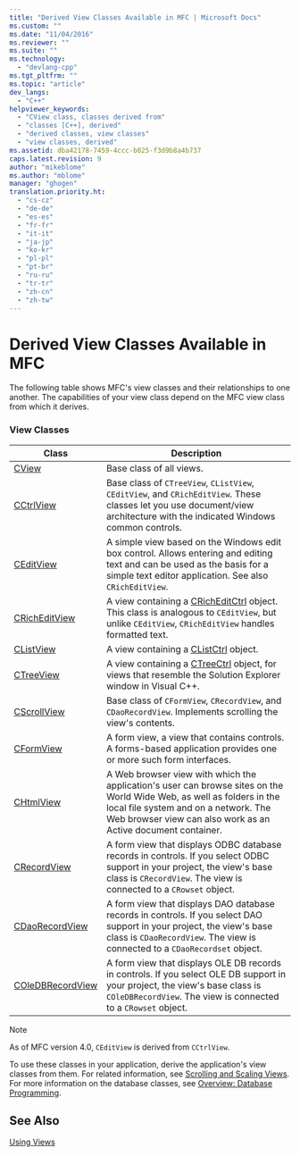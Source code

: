 ```yaml
---
title: "Derived View Classes Available in MFC | Microsoft Docs"
ms.custom: ""
ms.date: "11/04/2016"
ms.reviewer: ""
ms.suite: ""
ms.technology: 
  - "devlang-cpp"
ms.tgt_pltfrm: ""
ms.topic: "article"
dev_langs: 
  - "C++"
helpviewer_keywords: 
  - "CView class, classes derived from"
  - "classes [C++], derived"
  - "derived classes, view classes"
  - "view classes, derived"
ms.assetid: dba42178-7459-4ccc-b025-f3d9b8a4b737
caps.latest.revision: 9
author: "mikeblome"
ms.author: "mblome"
manager: "ghogen"
translation.priority.ht: 
  - "cs-cz"
  - "de-de"
  - "es-es"
  - "fr-fr"
  - "it-it"
  - "ja-jp"
  - "ko-kr"
  - "pl-pl"
  - "pt-br"
  - "ru-ru"
  - "tr-tr"
  - "zh-cn"
  - "zh-tw"
---
```

# Derived View Classes Available in MFC
The following table shows MFC's view classes and their relationships to one another. The capabilities of your view class depend on the MFC view class from which it derives.  
  
### View Classes  
  
|Class|Description|  
|-----------|-----------------|  
|[CView](../mfc/reference/cview-class.md)|Base class of all views.|  
|[CCtrlView](../mfc/reference/cctrlview-class.md)|Base class of `CTreeView`, `CListView`, `CEditView`, and `CRichEditView`. These classes let you use document/view architecture with the indicated Windows common controls.|  
|[CEditView](../mfc/reference/ceditview-class.md)|A simple view based on the Windows edit box control. Allows entering and editing text and can be used as the basis for a simple text editor application. See also `CRichEditView`.|  
|[CRichEditView](../mfc/reference/cricheditview-class.md)|A view containing a [CRichEditCtrl](../mfc/reference/cricheditctrl-class.md) object. This class is analogous to `CEditView`, but unlike `CEditView`, `CRichEditView` handles formatted text.|  
|[CListView](../mfc/reference/clistview-class.md)|A view containing a [CListCtrl](../mfc/reference/clistctrl-class.md) object.|  
|[CTreeView](../mfc/reference/ctreeview-class.md)|A view containing a [CTreeCtrl](../mfc/reference/ctreectrl-class.md) object, for views that resemble the Solution Explorer window in Visual C++.|  
|[CScrollView](../mfc/reference/cscrollview-class.md)|Base class of `CFormView`, `CRecordView`, and `CDaoRecordView`. Implements scrolling the view's contents.|  
|[CFormView](../mfc/reference/cformview-class.md)|A form view, a view that contains controls. A forms-based application provides one or more such form interfaces.|  
|[CHtmlView](../mfc/reference/chtmlview-class.md)|A Web browser view with which the application's user can browse sites on the World Wide Web, as well as folders in the local file system and on a network. The Web browser view can also work as an Active document container.|  
|[CRecordView](../mfc/reference/crecordview-class.md)|A form view that displays ODBC database records in controls. If you select ODBC support in your project, the view's base class is `CRecordView`. The view is connected to a `CRowset` object.|  
|[CDaoRecordView](../mfc/reference/cdaorecordview-class.md)|A form view that displays DAO database records in controls. If you select DAO support in your project, the view's base class is `CDaoRecordView`. The view is connected to a `CDaoRecordset` object.|  
|[COleDBRecordView](../mfc/reference/coledbrecordview-class.md)|A form view that displays OLE DB records in controls. If you select OLE DB support in your project, the view's base class is `COleDBRecordView`. The view is connected to a `CRowset` object.|  
  
> [!NOTE]
>  As of MFC version 4.0, `CEditView` is derived from `CCtrlView`.  
  
 To use these classes in your application, derive the application's view classes from them. For related information, see [Scrolling and Scaling Views](../mfc/scrolling-and-scaling-views.md). For more information on the database classes, see [Overview: Database Programming](../data/data-access-programming-mfc-atl.md).  
  
## See Also  
 [Using Views](../mfc/using-views.md)

